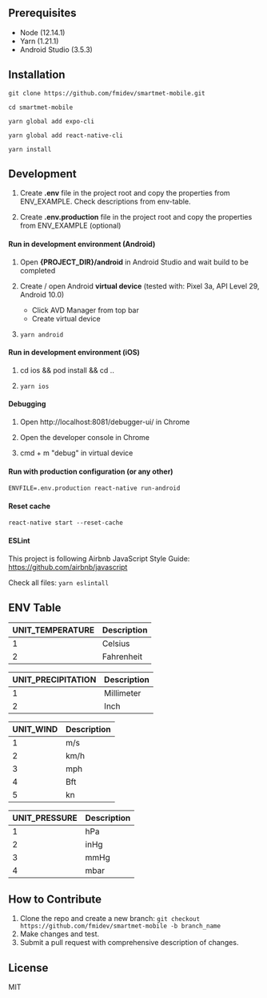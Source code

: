 **Prerequisites**
---

- Node (12.14.1)
- Yarn (1.21.1)
- Android Studio (3.5.3)

**Installation**
---

```git clone https://github.com/fmidev/smartmet-mobile.git```

```cd smartmet-mobile```

```yarn global add expo-cli```

```yarn global add react-native-cli```

```yarn install```

**Development**
---

1. Create **.env** file in the project root and copy the properties from ENV_EXAMPLE. Check descriptions from env-table.

2. Create **.env.production** file in the project root and copy the properties from ENV_EXAMPLE (optional)

#### Run in development environment (Android)

1. Open **{PROJECT_DIR}/android** in Android Studio and wait build to be completed

2. Create / open Android **virtual device** (tested with: Pixel 3a, API Level 29, Android 10.0)
    - Click AVD Manager from top bar
    - Create virtual device

3. ```yarn android```

#### Run in development environment (iOS)

1. cd ios  && pod install && cd ..

2. ```yarn ios```

#### Debugging

1. Open http://localhost:8081/debugger-ui/ in Chrome

2. Open the developer console in Chrome

2. cmd + m "debug" in virtual device

#### Run with production configuration (or any other)

```ENVFILE=.env.production react-native run-android```

#### Reset cache

```react-native start --reset-cache```

#### ESLint

This project is following Airbnb JavaScript Style Guide: https://github.com/airbnb/javascript

Check all files: ```yarn eslintall```

**ENV Table**
---

| UNIT_TEMPERATURE | Description |
| ---------------- | ----------- |
| 1                | Celsius     |
| 2                | Fahrenheit  |



| UNIT_PRECIPITATION | Description |
| ------------------ | ----------- |
| 1                  | Millimeter  |
| 2                  | Inch        |



| UNIT_WIND   | Description |
| ----------- | ----------- |
| 1           | m/s         |
| 2           | km/h        |
| 3           | mph         |
| 4           | Bft         |
| 5           | kn          |



| UNIT_PRESSURE | Description |
| ------------- | ----------- |
| 1             | hPa         |
| 2             | inHg        |
| 3             | mmHg        |
| 4             | mbar        |


**How to Contribute**
---

1. Clone the repo and create a new branch: ```git checkout https://github.com/fmidev/smartmet-mobile -b branch_name```
2. Make changes and test.
3. Submit a pull request with comprehensive description of changes.

**License**
---

MIT
